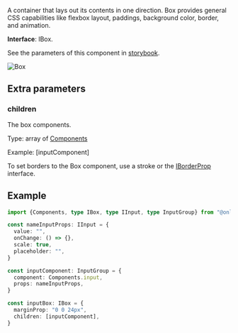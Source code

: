 A container that lays out its contents in one direction. Box provides general CSS capabilities like flexbox layout, paddings, background color, border, and animation.

**Interface**: IBox.

See the parameters of this component in [storybook](https://storybook.onlyoffice.io/?path=/docs/components-box--docs).

![Box](/assets/images/docspace/box.png)

## Extra parameters

### children

The box components.

Type: array of [Components](./component.md)

Example: \[inputComponent]

To set borders to the Box component, use a stroke or the [IBorderProp](https://github.com/ONLYOFFICE/docspace-plugin-sdk/blob/master/src/interfaces/components/IBox.ts) interface.

## Example

``` ts
import {Components, type IBox, type IInput, type InputGroup} from "@onlyoffice/docspace-plugin-sdk"

const nameInputProps: IInput = {
  value: "",
  onChange: () => {},
  scale: true,
  placeholder: "",
}

const inputComponent: InputGroup = {
  component: Components.input,
  props: nameInputProps,
}

const inputBox: IBox = {
  marginProp: "0 0 24px",
  children: [inputComponent],
}
```
